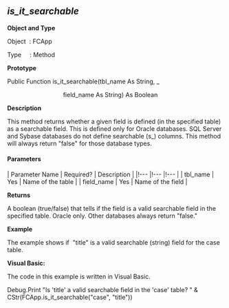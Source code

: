 _is_it_searchable_
--------------------

**Object and Type**

Object  : FCApp

Type     : Method

**Prototype**

Public Function is_it_searchable(tbl_name As String, _

                                 field_name As String) As Boolean

**Description**

This method returns whether a given field is defined (in the specified table) as a searchable field. This is defined only for Oracle databases. SQL Server and Sybase databases do not define searchable (s_) columns. This method will always return "false" for those database types.

#### Parameters

| Parameter Name | Required? | Description |
|!--- |!--- |!--- |
| tbl_name | Yes | Name of the table |
| field_name | Yes | Name of the field |

**Returns**

A boolean (true/false) that tells if the field is a valid searchable field in the specified table. Oracle only. Other databases always return "false."

**Example**

The example shows if  "title" is a valid searchable (string) field for the case table.

**Visual Basic:**

The code in this example is written in Visual Basic.

Debug.Print "Is 'title' a valid searchable field in the 'case' table? " & CStr(FCApp.is_it_searchable("case", "title"))